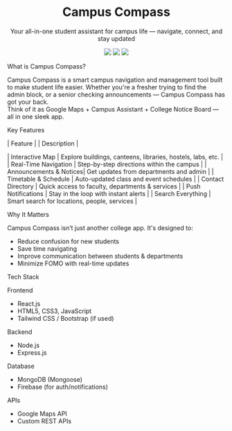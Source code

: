 <h1 align="center"> Campus Compass</h1>

<p align="center">
  Your all-in-one student assistant for campus life — navigate, connect, and stay updated
</p>

<p align="center">
  <img src="https://img.shields.io/badge/Made%20with-Love-red" />   
  <img src="https://img.shields.io/github/license/janhavi-22/Campus-Compass" />       
  <img src="https://img.shields.io/badge/Status-In%20Progress-yellow" />   
</p>

What is Campus Compass? 

Campus Compass is a smart campus navigation and management tool built to make student life easier. Whether you're a fresher trying to find the admin block, or a senior checking announcements — Campus Compass has got your back.  
Think of it as Google Maps + Campus Assistant + College Notice Board — all in one sleek app.        

 Key Features

| Feature |                   | Description |

|  Interactive Map        | Explore buildings, canteens, libraries, hostels, labs, etc. |
|  Real-Time Navigation    | Step-by-step directions within the campus |
|  Announcements & Notices| Get updates from departments and admin |
|  Timetable & Schedule    | Auto-updated class and event schedules |
|  Contact Directory       | Quick access to faculty, departments & services |
|  Push Notifications      | Stay in the loop with instant alerts |
|  Search Everything       | Smart search for locations, people, services |

 Why It Matters

Campus Compass isn’t just another college app. It's designed to:
-  Reduce confusion for new students
-  Save time navigating
-  Improve communication between students & departments
-  Minimize FOMO with real-time updates

 Tech Stack

 Frontend
- React.js
- HTML5, CSS3, JavaScript
- Tailwind CSS / Bootstrap (if used)

 Backend
- Node.js
- Express.js

 Database
- MongoDB (Mongoose)
- Firebase (for auth/notifications)

 APIs
- Google Maps API
- Custom REST APIs
